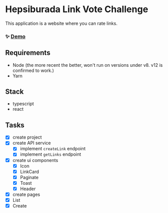 # Hepsiburada Link Vote Challenge

This application is a website where you can rate links.
### ✨ [Demo](https://hepsiburada-link-vote-challenge.vercel.app/)
## Requirements

- Node (the more recent the better, won't run on versions under v8. v12 is confirmed to work.)
- Yarn

## Stack

- typescript
- react

## Tasks

- [x] create project
- [x] create API service
  - [x] implement `createLink` endpoint
  - [x] implement `getLinks` endpoint
- [x] create ui components
  - [x] Icon
  - [x] LinkCard
  - [x] Paginate
  - [x] Toast
  - [x] Header
- [x] create pages
- [x] List
- [x] Create
